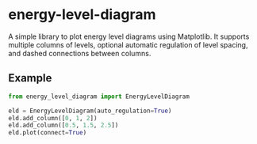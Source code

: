 # energy-level-diagram

A simple library to plot energy level diagrams using Matplotlib. It supports multiple columns of levels, optional automatic regulation of level spacing, and dashed connections between columns.

## Example

```python
from energy_level_diagram import EnergyLevelDiagram

eld = EnergyLevelDiagram(auto_regulation=True)
eld.add_column([0, 1, 2])
eld.add_column([0.5, 1.5, 2.5])
eld.plot(connect=True)
```
